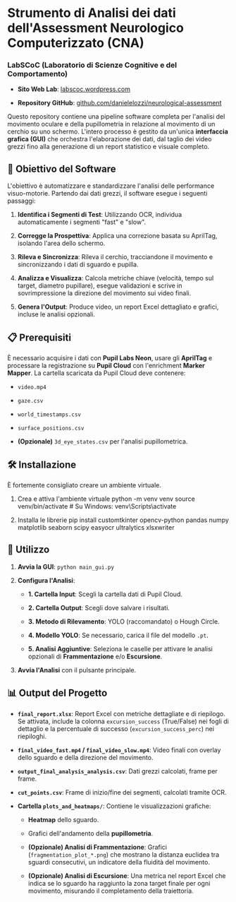 # Strumento di Analisi dei dati dell'Assessment Neurologico Computerizzato (CNA)

### LabSCoC (Laboratorio di Scienze Cognitive e del Comportamento)

* **Sito Web Lab**: [labscoc.wordpress.com](https://labscoc.wordpress.com/)

* **Repository GitHub**: [github.com/danielelozzi/neurological-assessment](https://github.com/danielelozzi/neurological-assessment)

Questo repository contiene una pipeline software completa per l'analisi del movimento oculare e della pupillometria in relazione al movimento di un cerchio su uno schermo. L'intero processo è gestito da un'unica **interfaccia grafica (GUI)** che orchestra l'elaborazione dei dati, dal taglio dei video grezzi fino alla generazione di un report statistico e visuale completo.

## 🎯 Obiettivo del Software

L'obiettivo è automatizzare e standardizzare l'analisi delle performance visuo-motorie. Partendo dai dati grezzi, il software esegue i seguenti passaggi:

1. **Identifica i Segmenti di Test**: Utilizzando OCR, individua automaticamente i segmenti "fast" e "slow".

2. **Corregge la Prospettiva**: Applica una correzione basata su AprilTag, isolando l'area dello schermo.

3. **Rileva e Sincronizza**: Rileva il cerchio, tracciandone il movimento e sincronizzando i dati di sguardo e pupilla.

4. **Analizza e Visualizza**: Calcola metriche chiave (velocità, tempo sul target, diametro pupillare), esegue validazioni e scrive in sovrimpressione la direzione del movimento sui video finali.

5. **Genera l'Output**: Produce video, un report Excel dettagliato e grafici, incluse le analisi opzionali.

## 📋 Prerequisiti

È necessario acquisire i dati con **Pupil Labs Neon**, usare gli **AprilTag** e processare la registrazione su **Pupil Cloud** con l'enrichment **Marker Mapper**. La cartella scaricata da Pupil Cloud deve contenere:

* `video.mp4`

* `gaze.csv`

* `world_timestamps.csv`

* `surface_positions.csv`

* **(Opzionale)** `3d_eye_states.csv` per l'analisi pupillometrica.

## 🛠️ Installazione

È fortemente consigliato creare un ambiente virtuale.


1. Crea e attiva l'ambiente virtuale
python -m venv venv
source venv/bin/activate  # Su Windows: venv\Scripts\activate

2. Installa le librerie
pip install customtkinter opencv-python pandas numpy matplotlib seaborn scipy easyocr ultralytics xlsxwriter


## 🚀 Utilizzo

1. **Avvia la GUI**: `python main_gui.py`

2. **Configura l'Analisi**:

   * **1. Cartella Input**: Scegli la cartella dati di Pupil Cloud.

   * **2. Cartella Output**: Scegli dove salvare i risultati.

   * **3. Metodo di Rilevamento**: YOLO (raccomandato) o Hough Circle.

   * **4. Modello YOLO**: Se necessario, carica il file del modello `.pt`.

   * **5. Analisi Aggiuntive**: Seleziona le caselle per attivare le analisi opzionali di **Frammentazione** e/o **Escursione**.

3. **Avvia l'Analisi** con il pulsante principale.

## 📊 Output del Progetto

* **`final_report.xlsx`**: Report Excel con metriche dettagliate e di riepilogo. Se attivata, include la colonna `excursion_success` (True/False) nei fogli di dettaglio e la percentuale di successo (`excursion_success_perc`) nei riepiloghi.

* **`final_video_fast.mp4` / `final_video_slow.mp4`**: Video finali con overlay dello sguardo e della direzione del movimento.

* **`output_final_analysis_analysis.csv`**: Dati grezzi calcolati, frame per frame.

* **`cut_points.csv`**: Frame di inizio/fine dei segmenti, calcolati tramite OCR.

* **Cartella `plots_and_heatmaps/`**: Contiene le visualizzazioni grafiche:

  * **Heatmap** dello sguardo.

  * Grafici dell'andamento della **pupillometria**.

  * **(Opzionale) Analisi di Frammentazione**: Grafici (`fragmentation_plot_*.png`) che mostrano la distanza euclidea tra sguardi consecutivi, un indicatore della fluidità del movimento.

  * **(Opzionale) Analisi di Escursione**: Una metrica nel report Excel che indica se lo sguardo ha raggiunto la zona target finale per ogni movimento, misurando il completamento della traiettoria.
